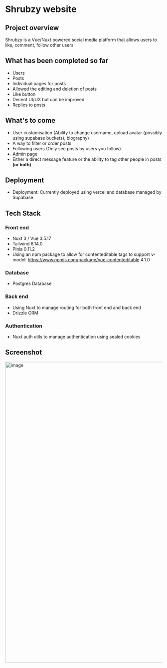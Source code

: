 # Shrubzy website

## Project overview
Shrubzy is a Vue/Nuxt powered social media platform that allows users to like, comment, follow other users

## What has been completed so far
- Users <br>
- Posts <br>
- Individual pages for posts <br>
- Allowed the editing and deletion of posts <br>
- Like button<br>
- Decent UI/UX but can be improved<br>
- Replies to posts

## What's to come
- User customisation (Ability to change username, upload avatar (possibly using supabase buckets), biography)<br>
- A way to filter or order posts
- Following users (Only see posts by users you follow)
- Admin page
- Either a direct message feature or the ability to tag other people in posts <b>(or both)</b>

## Deployment
- Deployment: Currently deployed using vercel and database managed by Supabase

## Tech Stack
### Front end
- Nuxt 3 / Vue 3.5.17
- Tailwind 6.14.0
- Pinia 0.11.2
- Using an npm package to allow for contenteditable tags to support v-model: https://www.npmjs.com/package/vue-contenteditable 4.1.0
### Database
- Postgres Database
### Back end
- Using Nuxt to manage routing for both front end and back end
- Drizzle ORM
### Authentication
- Nuxt auth utils to manage authentication using sealed cookies


## Screenshot
<img width="1877" height="961" alt="image" src="https://github.com/user-attachments/assets/9c71d0eb-048e-4353-a1d2-8beb99e9b91a" />
